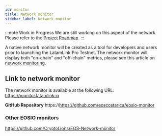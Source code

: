 ```yaml
---
id: monitor
title: Network monitor
sidebar_label: Network monitor
---
```


:::note Work in Progress
We are still working on this aspect of the network. Please refer to the [Project Roadmap](../testnet/roadmap).
:::

A native network monitor will be created as a tool for developers and users prior to launching the LatamLink Pro Testnet. The network monitor will display both "on-chain" and "off-chain" metrics, please see this article on [network monitoring](../testnet/monitoring).

## Link to network monitor
The network monitor is available at the following URL: https://monitor.latamlink.io

**GitHub Repository** https://https://github.com/eoscostarica/eosio-monitor
 
### Other EOSIO monitors

https://github.com/CryptoLions/EOS-Network-monitor



